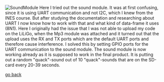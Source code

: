 ![SoundModule](images/SoundModule.jpg "SoundModule")
Here I tried out the sound module. It was at first confusing, since it is using UART communication and not I2C, which I knew from the INES course. But after studying the documentation and researching about UART I now know how to work with that and what kind of data-frame it uses (8N1). Here I originally had the issue that I was not able to upload my code on the LiLiGo, when the Mp3 module was attached and it turned out that the upload uses the RX and TX ports which are the default UART ports and therefore cause interference. I solved this by setting GPIO ports for the UART communication to the sound module.
The sound module is now working already as it is supposed to work in the final product. It is putting out a random "quack"-sound out of 10 "quack"-sounds that are on the SD-card every 20-39 seconds.



[go back](/doc/PersonalDevelopmentPlan.md)